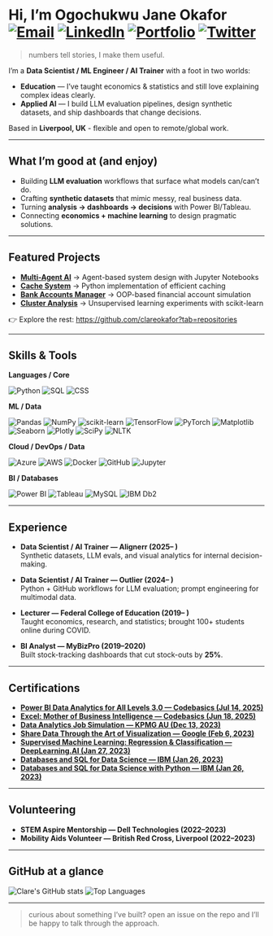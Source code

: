 # Hi, I’m Ogochukwu Jane Okafor [![Email](https://img.shields.io/badge/Email-D14836?style=for-the-badge&logo=gmail&logoColor=white)](mailto:okaforjaneclare@gmail.com) [![LinkedIn](https://img.shields.io/badge/LinkedIn-0077B5?style=for-the-badge&logo=linkedin&logoColor=white)](https://www.linkedin.com/in/clareokafor) [![Portfolio](https://img.shields.io/badge/Portfolio-000000?style=for-the-badge&logo=About.me&logoColor=white)](https://clareokafor.github.io) [![Twitter](https://img.shields.io/badge/Twitter-1DA1F2?style=for-the-badge&logo=twitter&logoColor=white)](https://twitter.com/clareokafo) 
> numbers tell stories, I make them useful.




I’m a **Data Scientist / ML Engineer / AI Trainer** with a foot in two worlds:
- **Education** — I’ve taught economics & statistics and still love explaining complex ideas clearly.
- **Applied AI** — I build LLM evaluation pipelines, design synthetic datasets, and ship dashboards that change decisions.

Based in **Liverpool, UK** - flexible and open to remote/global work.

---

## What I’m good at (and enjoy)

- Building **LLM evaluation** workflows that surface what models can/can’t do.
- Crafting **synthetic datasets** that mimic messy, real business data.
- Turning **analysis → dashboards → decisions** with Power BI/Tableau.
- Connecting **economics + machine learning** to design pragmatic solutions.

---

## Featured Projects

- [**Multi-Agent AI**](https://github.com/clareokafor/Multi-Agent) → Agent-based system design with Jupyter Notebooks  
- [**Cache System**](https://github.com/clareokafor/cache) → Python implementation of efficient caching  
- [**Bank Accounts Manager**](https://github.com/clareokafor/Bank-Accounts) → OOP-based financial account simulation  
- [**Cluster Analysis**](https://github.com/clareokafor/Clusterings) → Unsupervised learning experiments with scikit-learn  

👉 Explore the rest: <https://github.com/clareokafor?tab=repositories>

---

## Skills & Tools

**Languages / Core**
  
![Python](https://img.shields.io/badge/Python-3776AB?style=for-the-badge&logo=python&logoColor=white)
![SQL](https://img.shields.io/badge/SQL-003B57?style=for-the-badge&logo=database&logoColor=white)
![CSS](https://img.shields.io/badge/CSS-1572B6?style=for-the-badge&logo=css3&logoColor=white)

**ML / Data**

![Pandas](https://img.shields.io/badge/Pandas-150458?style=for-the-badge&logo=pandas&logoColor=white)
![NumPy](https://img.shields.io/badge/NumPy-013243?style=for-the-badge&logo=numpy&logoColor=white)
![scikit-learn](https://img.shields.io/badge/scikit--learn-F7931E?style=for-the-badge&logo=scikitlearn&logoColor=white)
![TensorFlow](https://img.shields.io/badge/TensorFlow-FF6F00?style=for-the-badge&logo=tensorflow&logoColor=white)
![PyTorch](https://img.shields.io/badge/PyTorch-EE4C2C?style=for-the-badge&logo=pytorch&logoColor=white)
![Matplotlib](https://img.shields.io/badge/Matplotlib-11557C?style=for-the-badge&logo=plotly&logoColor=white)
![Seaborn](https://img.shields.io/badge/Seaborn-5A9?style=for-the-badge)
![Plotly](https://img.shields.io/badge/Plotly-3F4F75?style=for-the-badge&logo=plotly&logoColor=white)
![SciPy](https://img.shields.io/badge/SciPy-8CAAE6?style=for-the-badge&logo=scipy&logoColor=white)
![NLTK](https://img.shields.io/badge/NLTK-2A5CAA?style=for-the-badge)

**Cloud / DevOps / Data**

![Azure](https://img.shields.io/badge/Microsoft_Azure-0078D4?style=for-the-badge&logo=microsoftazure&logoColor=white)
![AWS](https://img.shields.io/badge/AWS-232F3E?style=for-the-badge&logo=amazonaws&logoColor=white)
![Docker](https://img.shields.io/badge/Docker-2496ED?style=for-the-badge&logo=docker&logoColor=white)
![GitHub](https://img.shields.io/badge/GitHub-181717?style=for-the-badge&logo=github&logoColor=white)
![Jupyter](https://img.shields.io/badge/Jupyter-F37626?style=for-the-badge&logo=jupyter&logoColor=white)

**BI / Databases**

![Power BI](https://img.shields.io/badge/Power_BI-F2C811?style=for-the-badge&logo=powerbi&logoColor=000)
![Tableau](https://img.shields.io/badge/Tableau-E97627?style=for-the-badge&logo=tableau&logoColor=white)
![MySQL](https://img.shields.io/badge/MySQL-4479A1?style=for-the-badge&logo=mysql&logoColor=white)
![IBM Db2](https://img.shields.io/badge/IBM%20Db2-0468D7?style=for-the-badge&logo=ibm&logoColor=white)

---

## Experience

- **Data Scientist / AI Trainer — Alignerr (2025– )**  
  Synthetic datasets, LLM evals, and visual analytics for internal decision-making.

- **Data Scientist / AI Trainer — Outlier (2024– )**  
  Python + GitHub workflows for LLM evaluation; prompt engineering for multimodal data.

- **Lecturer — Federal College of Education (2019– )**  
  Taught economics, research, and statistics; brought 100+ students online during COVID.

- **BI Analyst — MyBizPro (2019–2020)**  
  Built stock-tracking dashboards that cut stock-outs by **25%**.

---
## Certifications

- [**Power BI Data Analytics for All Levels 3.0 — Codebasics (Jul 14, 2025)**](https://codebasics.io/certificate/CB-49-569283)  
- [**Excel: Mother of Business Intelligence — Codebasics (Jun 18, 2025)**](https://codebasics.io/certificate/CB-51-569283)  
- [**Data Analytics Job Simulation — KPMG AU (Dec 13, 2023)**](https://forage-uploads-prod.s3.amazonaws.com/completion-certificates/KPMG%20AU/m7W4GMqeT3bh9Nb2c_KPMG%20AU_ixLTnHqhkdEC5Cnsm_1702502441393_completion_certificate.pdf)  
- [**Share Data Through the Art of Visualization — Google (Feb 6, 2023)**](https://www.coursera.org/account/accomplishments/verify/NLL4SGU4K2JS?utm_source=link&utm_medium=certificate&utm_content=cert_image&utm_campaign=sharing_cta&utm_product=course)  
- [**Supervised Machine Learning: Regression & Classification — DeepLearning.AI (Jan 27, 2023)**](https://www.coursera.org/account/accomplishments/verify/2KA4G9BPP646?utm_source=link&utm_medium=certificate&utm_content=cert_image&utm_campaign=sharing_cta&utm_product=course)  
- [**Databases and SQL for Data Science — IBM (Jan 26, 2023)**](https://www.credly.com/badges/a495c0d8-864c-4616-b50a-4372b00ac039/public_url)  
- [**Databases and SQL for Data Science with Python — IBM (Jan 26, 2023)**](https://www.coursera.org/account/accomplishments/verify/93S8B7QMR53C?utm_source=link&utm_medium=certificate&utm_content=cert_image&utm_campaign=sharing_cta&utm_product=course)  

---

## Volunteering

- **STEM Aspire Mentorship — Dell Technologies (2022–2023)**  
- **Mobility Aids Volunteer — British Red Cross, Liverpool (2022–2023)**

---

## GitHub at a glance

![Clare's GitHub stats](https://github-readme-stats.vercel.app/api?username=clareokafor&show_icons=true&theme=tokyonight)
![Top Languages](https://github-readme-stats.vercel.app/api/top-langs/?username=clareokafor&layout=compact&theme=tokyonight)

---

> curious about something I’ve built? open an issue on the repo and  I’ll be happy to talk through the approach.
